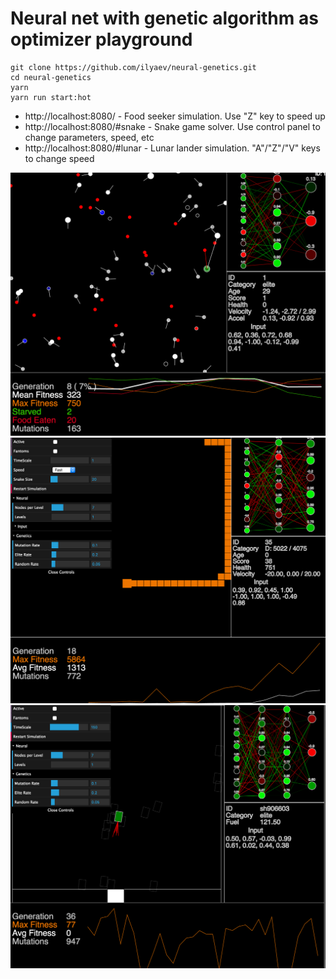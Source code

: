 # Neural net with genetic algorithm as optimizer playground
```
git clone https://github.com/ilyaev/neural-genetics.git
cd neural-genetics
yarn
yarn run start:hot
```

- http://localhost:8080/ - Food seeker simulation. Use "Z" key to speed up
- http://localhost:8080/#snake - Snake game solver. Use control panel to change parameters, speed, etc
- http://localhost:8080/#lunar - Lunar lander simulation. "A"/"Z"/"V" keys to change speed

![Food Seekers](/images/ngen_seeker.png "Food Seekers simulation")
![Snake](/images/ngen_snake.png "Snake simulation")
![Lunar Lander](/images/ngen_lunar.png "Lunar Lander simulation")

